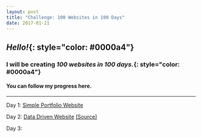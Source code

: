 ```yaml
---
layout: post
title: "Challenge: 100 Websites in 100 Days"
date: 2017-01-21
---
```


## *Hello!*{: style="color: #0000a4"}

### I will be creating *100 websites in 100 days.*{: style="color: #0000a4"}


#### You can follow my progress here.
---
Day 1: [Simple Portfolio Website](https://htmlpreview.github.io/?https://github.com/Nedu/Project-1/blob/master/index.html) 

Day 2: [Data Driven Website](https://htmlpreview.github.io/?https://github.com/Nedu/Coursera/blob/master/Specializations/Responsive%20Website%20Development%20and%20Design/Responsive%20Web%20Design/Data%20Driven%20Website/index.html) [(Source)](https://github.com/Nedu/Coursera/tree/master/Specializations/Responsive%20Website%20Development%20and%20Design/Responsive%20Web%20Design/Data%20Driven%20Website)

Day 3: []()
